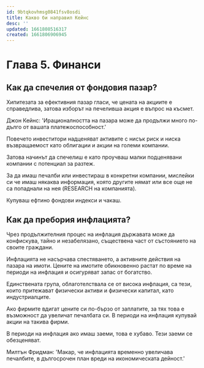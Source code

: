 ```yaml
---
id: 9btqkovhmsg0841fsv8osdi
title: Какво би направил Кейнс
desc: ''
updated: 1661808516317
created: 1661806906945
---
```


# Глава 5. Финанси

## Как да спечелия от фондовия пазар?
Хипитезата за ефективния пазар гласи, че цената на акциите е справедлива, затова изборът на печеливша акция е въпрос на късмет.

Джон Кейнс: 'Ирационалността на пазара може да продължи много по-дълго от вашата платежоспособност.'

Повечето инвеститори надценяват активите с нисък риск и ниска възвращаемост като облигации и акции на големи компании.

Затова начинът да спечелиш е като проучваш малки подценявани компании с потенциал за разтеж.

За да имаш печалби или инвестираш в конкретни компании, мислейки си че имаш някаква информация, която другите нямат или все още не са попаднали на нея (RESEARCH на компанията).

Купуваш ефтино фондови индекси и чакаш.


## Как да пребория инфлацията?

Чрез продължителния процес на инфлация държавата може да конфискува, тайно и незабелязано, съществена част от състоянието на своите граждани.

Инфлацията не насърчава спестяването, а активните действия на пазара на имоти. Цените на имотите обикновенно растат по време на периоди на инфлация и осигуряват запас от богатство.

Единствената група, облаготелствала се от висока инфлация, са тези, които притежават физически активи и физически капитал, като индустриалците.

Ако фирмите вдигат цените си по-бързо от заплатите, за тях това е възможност да увеличат печалбата си. В периоди на инфлация купувай акции на такива фирми.

В периоди на инфлация ако имаш заеми, това е хубаво. Тези заеми се обезценяват.

Милтън Фридман: 'Макар, че инфлацията временно увеличава печалбите, в дългосрочен план вреди на икономическата дейност.'